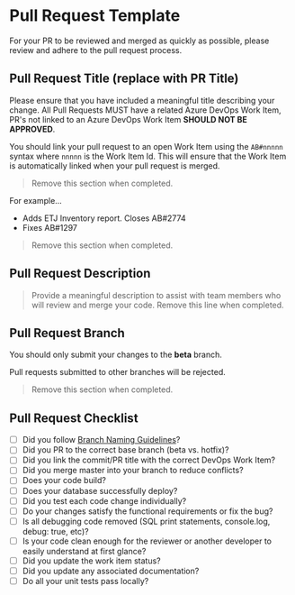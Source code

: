 # Pull Request Template

For your PR to be reviewed and merged as quickly as possible, please review and adhere to the pull request process.

## Pull Request Title (replace with PR Title)

Please ensure that you have included a meaningful title describing your change. All Pull Requests MUST have a related Azure DevOps Work Item, PR's not linked to an Azure DevOps Work Item **SHOULD NOT BE APPROVED**.

You should link your pull request to an open Work Item using the `AB#nnnnn` syntax where `nnnnn` is the Work Item Id. This will ensure that the Work Item is automatically linked when your pull request is merged.

> Remove this section when completed.

 For example...

- Adds ETJ Inventory report. Closes AB#2774
- Fixes AB#1297

> Remove this section when completed.

## Pull Request Description

> Provide a meaningful description to assist with team members who will review and merge your code. Remove this line when completed.

## Pull Request Branch

You should only submit your changes to the **beta** branch.

Pull requests submitted to other branches will be rejected.

> Remove this section when completed.

## Pull Request Checklist

- [ ] Did you follow [Branch Naming Guidelines](https://github.com/transport4/documents/wiki/Branching-Conventions)?
- [ ] Did you PR to the correct base branch (beta vs. hotfix)?
- [ ] Did you link the commit/PR title with the correct DevOps Work Item?
- [ ] Did you merge master into your branch to reduce conflicts?
- [ ] Does your code build?
- [ ] Does your database successfully deploy?
- [ ] Did you test each code change individually?
- [ ] Do your changes satisfy the functional requirements or fix the bug?
- [ ] Is all debugging code removed (SQL print statements, console.log, debug: true, etc)?
- [ ] Is your code clean enough for the reviewer or another developer to easily understand at first glance?
- [ ] Did you update the work item status?
- [ ] Did you update any associated documentation?
- [ ] Do all your unit tests pass locally?
